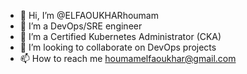 - 👋 Hi, I’m @ELFAOUKHARhoumam
- 👀 I’m a DevOps/SRE engineer
- 🌱 I’m a Certified Kubernetes Administrator (CKA)
- 💞️ I’m looking to collaborate on DevOps projects
- 📫 How to reach me houmamelfaoukhar@gmail.com

<!---
ELFAOUKHARhoumam/ELFAOUKHARhoumam is a ✨ special ✨ repository because its `README.md` (this file) appears on your GitHub profile.
You can click the Preview link to take a look at your changes.
--->
